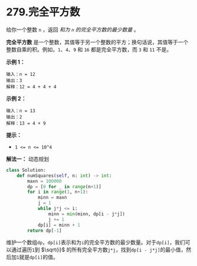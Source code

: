 # 279.完全平方数

给你一个整数 `n` ，返回 *和为 `n` 的完全平方数的最少数量* 。

**完全平方数** 是一个整数，其值等于另一个整数的平方；换句话说，其值等于一个整数自乘的积。例如，`1`、`4`、`9` 和 `16` 都是完全平方数，而 `3` 和 `11` 不是。

**示例 1：**

```apach
输入：n = 12
输出：3 
解释：12 = 4 + 4 + 4
```

**示例 2：**

```apach
输入：n = 13
输出：2
解释：13 = 4 + 9
```

**提示：**

- `1 <= n <= 10^4`

**解法一：** 动态规划

```python
class Solution:
    def numSquares(self, n: int) -> int:
        maxn = 100000
        dp = [0 for _ in range(n+1)]
        for i in range(1, n+1):
            minn = maxn
            j = 1
            while j*j <= i:
                minn = min(minn, dp[i - j*j])
                j += 1
            dp[i] = minn + 1
        return dp[-1]
```

维护一个数组`dp`，`dp[i]`表示和为`i`的完全平方数的最少数量。对于`dp[i]`，我们可以通过遍历`1`到 $\sqrt{i}$ 的所有完全平方数`j*j`，找到`dp[i - j*j]`的最小值，然后加`1`就是`dp[i]`的值。

